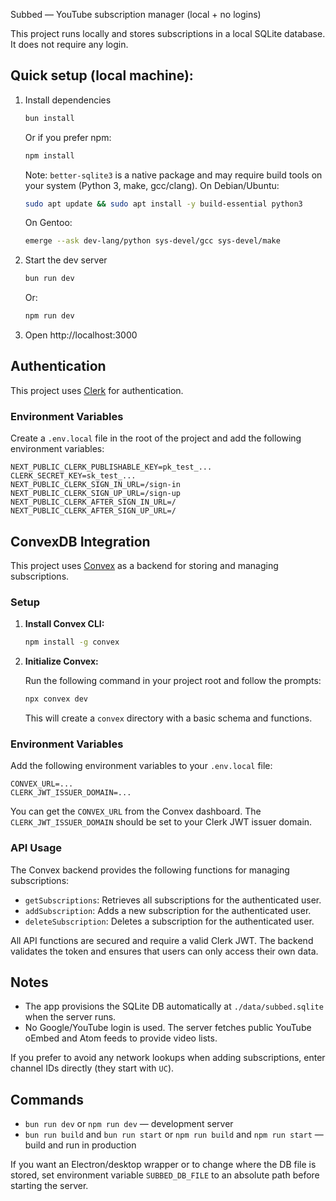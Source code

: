 Subbed — YouTube subscription manager (local + no logins)

This project runs locally and stores subscriptions in a local SQLite database. It does not require any login.

## Quick setup (local machine):

1.  Install dependencies

    ```bash
    bun install
    ```

    Or if you prefer npm:

    ```bash
    npm install
    ```

    Note: `better-sqlite3` is a native package and may require build tools on your system (Python 3, make, gcc/clang). On Debian/Ubuntu:

    ```bash
    sudo apt update && sudo apt install -y build-essential python3
    ```

    On Gentoo:

    ```bash
    emerge --ask dev-lang/python sys-devel/gcc sys-devel/make
    ```

2.  Start the dev server

    ```bash
    bun run dev
    ```

    Or:

    ```bash
    npm run dev
    ```

3.  Open http://localhost:3000

## Authentication

This project uses [Clerk](https://clerk.com/) for authentication.

### Environment Variables

Create a `.env.local` file in the root of the project and add the following environment variables:

```
NEXT_PUBLIC_CLERK_PUBLISHABLE_KEY=pk_test_...
CLERK_SECRET_KEY=sk_test_...
NEXT_PUBLIC_CLERK_SIGN_IN_URL=/sign-in
NEXT_PUBLIC_CLERK_SIGN_UP_URL=/sign-up
NEXT_PUBLIC_CLERK_AFTER_SIGN_IN_URL=/
NEXT_PUBLIC_CLERK_AFTER_SIGN_UP_URL=/
```

## ConvexDB Integration

This project uses [Convex](https://convex.dev/) as a backend for storing and managing subscriptions.

### Setup

1.  **Install Convex CLI:**

    ```bash
    npm install -g convex
    ```

2.  **Initialize Convex:**

    Run the following command in your project root and follow the prompts:

    ```bash
    npx convex dev
    ```

    This will create a `convex` directory with a basic schema and functions.

### Environment Variables

Add the following environment variables to your `.env.local` file:

```
CONVEX_URL=...
CLERK_JWT_ISSUER_DOMAIN=...
```

You can get the `CONVEX_URL` from the Convex dashboard. The `CLERK_JWT_ISSUER_DOMAIN` should be set to your Clerk JWT issuer domain.

### API Usage

The Convex backend provides the following functions for managing subscriptions:

*   `getSubscriptions`: Retrieves all subscriptions for the authenticated user.
*   `addSubscription`: Adds a new subscription for the authenticated user.
*   `deleteSubscription`: Deletes a subscription for the authenticated user.

All API functions are secured and require a valid Clerk JWT. The backend validates the token and ensures that users can only access their own data.

## Notes
- The app provisions the SQLite DB automatically at `./data/subbed.sqlite` when the server runs.
- No Google/YouTube login is used. The server fetches public YouTube oEmbed and Atom feeds to provide video lists.

If you prefer to avoid any network lookups when adding subscriptions, enter channel IDs directly (they start with `UC`).

## Commands
- `bun run dev` or `npm run dev` — development server
- `bun run build` and `bun run start` or `npm run build` and `npm run start` — build and run in production

If you want an Electron/desktop wrapper or to change where the DB file is stored, set environment variable `SUBBED_DB_FILE` to an absolute path before starting the server.

